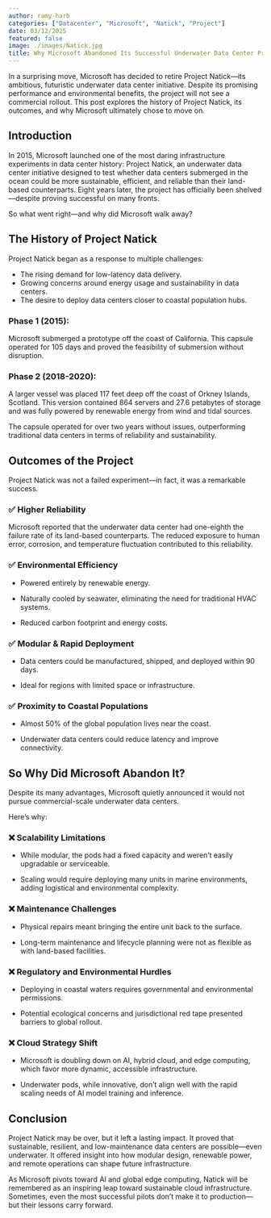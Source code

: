 ```yaml
---
author: ramy-harb
categories: ["Datacenter", "Microsoft", "Natick", "Project"]
date: 03/12/2025
featured: false
image: ./images/Natick.jpg
title: Why Microsoft Abandoned Its Successful Underwater Data Center Project
---
```


In a surprising move, Microsoft has decided to retire Project Natick—its ambitious, futuristic underwater data center initiative. Despite its promising performance and environmental benefits, the project will not see a commercial rollout. This post explores the history of Project Natick, its outcomes, and why Microsoft ultimately chose to move on.

## Introduction

In 2015, Microsoft launched one of the most daring infrastructure experiments in data center history: Project Natick, an underwater data center initiative designed to test whether data centers submerged in the ocean could be more sustainable, efficient, and reliable than their land-based counterparts. Eight years later, the project has officially been shelved—despite proving successful on many fronts.

So what went right—and why did Microsoft walk away?

## The History of Project Natick

Project Natick began as a response to multiple challenges:

-   The rising demand for low-latency data delivery.
-   Growing concerns around energy usage and sustainability in data centers.
-   The desire to deploy data centers closer to coastal population hubs.

### Phase 1 (2015):

Microsoft submerged a prototype off the coast of California. This capsule operated for 105 days and proved the feasibility of submersion without disruption.

### Phase 2 (2018-2020):

A larger vessel was placed 117 feet deep off the coast of Orkney Islands, Scotland. This version contained 864 servers and 27.6 petabytes of storage and was fully powered by renewable energy from wind and tidal sources.

The capsule operated for over two years without issues, outperforming traditional data centers in terms of reliability and sustainability.

## Outcomes of the Project

Project Natick was not a failed experiment—in fact, it was a remarkable success.

### ✅ Higher Reliability

Microsoft reported that the underwater data center had one-eighth the failure rate of its land-based counterparts. The reduced exposure to human error, corrosion, and temperature fluctuation contributed to this reliability.

### ✅ Environmental Efficiency

-   Powered entirely by renewable energy.

-   Naturally cooled by seawater, eliminating the need for traditional HVAC systems.

-   Reduced carbon footprint and energy costs.

### ✅ Modular & Rapid Deployment

-   Data centers could be manufactured, shipped, and deployed within 90 days.

-   Ideal for regions with limited space or infrastructure.

### ✅ Proximity to Coastal Populations

-   Almost 50% of the global population lives near the coast.

-   Underwater data centers could reduce latency and improve connectivity.

## So Why Did Microsoft Abandon It?

Despite its many advantages, Microsoft quietly announced it would not pursue commercial-scale underwater data centers.

Here’s why:

### ❌ Scalability Limitations

-   While modular, the pods had a fixed capacity and weren’t easily upgradable or serviceable.

-   Scaling would require deploying many units in marine environments, adding logistical and environmental complexity.

### ❌ Maintenance Challenges

-   Physical repairs meant bringing the entire unit back to the surface.

-   Long-term maintenance and lifecycle planning were not as flexible as with land-based facilities.

### ❌ Regulatory and Environmental Hurdles

-   Deploying in coastal waters requires governmental and environmental permissions.

-   Potential ecological concerns and jurisdictional red tape presented barriers to global rollout.

### ❌ Cloud Strategy Shift

-   Microsoft is doubling down on AI, hybrid cloud, and edge computing, which favor more dynamic, accessible infrastructure.

-   Underwater pods, while innovative, don’t align well with the rapid scaling needs of AI model training and inference.

## Conclusion

Project Natick may be over, but it left a lasting impact. It proved that sustainable, resilient, and low-maintenance data centers are possible—even underwater. It offered insight into how modular design, renewable power, and remote operations can shape future infrastructure.

As Microsoft pivots toward AI and global edge computing, Natick will be remembered as an inspiring leap toward sustainable cloud infrastructure. Sometimes, even the most successful pilots don’t make it to production—but their lessons carry forward.
